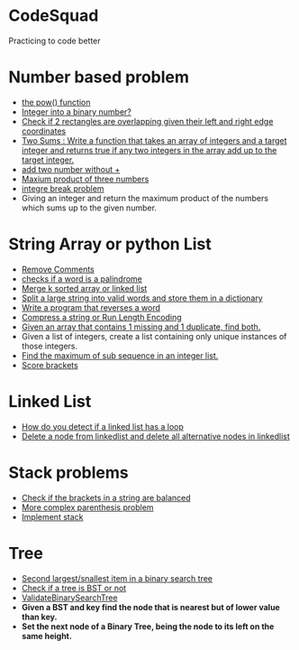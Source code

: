 # CodeSquad
Practicing to code better

# Number based problem
- [the pow() function](/Microsoft/pow(x_n).ipynb)
- [Integer into a binary number?](/Microsoft/inttobin.ipynb)
- [Check if 2 rectangles are overlapping given their left and right edge coordinates](/Microsoft/rectoverlap.ipynb  )
- [Two Sums : Write a function that takes an array of integers and a target integer and returns true if any two integers in the array add up to the target integer.](/Microsoft/TwoSum.ipynb)  
- [add two number without +](/Microsoft/SumofTwoIntegers.ipynb) 
- [Maxium product of three numbers](/Microsoft/MaximumProductofThreeNumbers.ipynb) 
- [integre break problem](/Microsoft/intbreak.ipynb) 
- Giving an integer and return the maximum product of the numbers which sums up to the given number.


# String Array or python List
- [Remove Comments](/Microsoft/remove%20comments.ipynb)
- [checks if a word is a palindrome](/Microsoft/Simple%20Palindrome.ipynb)
- [Merge k sorted array or linked list](/Microsoft/merge.ipynb)
- [Split a large string into valid words and store them in a dictionary](/Microsoft/WordBreak.ipynb)
- [Write a program that reverses a word](/Microsoft/ReverseSTR.ipynb)
- [Compress a string or Run Length Encoding](/Microsoft/Compressstr.ipynb)
- [Given an array that contains 1 missing and 1 duplicate, find both.](/Microsoft/inttobin.ipynb)  
- Given a list of integers, create a list containing only unique instances of those integers.  
- [Find the maximum of sub sequence in an integer list.](/Microsoft/LIS.ipynb) 
- [Score  brackets](/Microsoft/scoreofparentheses.ipynb)

# Linked List
- [How do you detect if a linked list has a loop](/Microsoft/cyclelinkedlist.ipynb) 
- [Delete a node from linkedlist and delete all alternative nodes in linkedlist](/Microsoft/DelNode.ipynb) 

# Stack problems
- [Check if the brackets in a string are balanced](/Microsoft/validpar.ipynb)
- [More complex parenthesis problem](/Microsoft/Validparstr.ipynb)
- [Implement stack](/Microsoft/Stack.ipynb) 

# Tree
- [Second largest/snallest item in a binary search tree](/Microsoft/secLargeMinBST.ipynb) 
- [Check if a tree is BST or not](/Microsoft/BST.ipynb  )  
 - [ValidateBinarySearchTree](/Microsoft/ValidateBinarySearchTree.ipynb)
- **Given a BST and key find the node that is nearest but of lower value than key.** 
- **Set the next node of a Binary Tree, being the node to its left on the same height.**  


 


